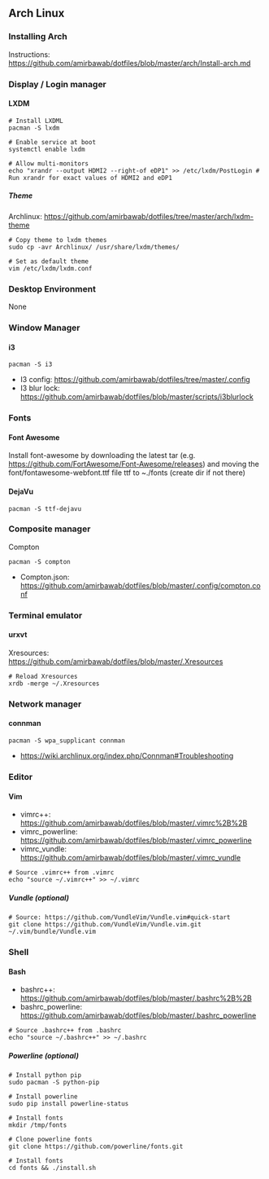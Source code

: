## Arch Linux
### Installing Arch
Instructions: https://github.com/amirbawab/dotfiles/blob/master/arch/Install-arch.md

### Display / Login manager
#### LXDM
```
# Install LXDML
pacman -S lxdm

# Enable service at boot
systemctl enable lxdm

# Allow multi-monitors
echo "xrandr --output HDMI2 --right-of eDP1" >> /etc/lxdm/PostLogin # Run xrandr for exact values of HDMI2 and eDP1
```
##### Theme
Archlinux: https://github.com/amirbawab/dotfiles/tree/master/arch/lxdm-theme
```
# Copy theme to lxdm themes
sudo cp -avr Archlinux/ /usr/share/lxdm/themes/

# Set as default theme
vim /etc/lxdm/lxdm.conf
```

### Desktop Environment
None

### Window Manager
#### i3
```
pacman -S i3
```
* I3 config: https://github.com/amirbawab/dotfiles/tree/master/.config
* I3 blur lock: https://github.com/amirbawab/dotfiles/blob/master/scripts/i3blurlock

### Fonts
#### Font Awesome
Install font-awesome by downloading the latest tar (e.g. https://github.com/FortAwesome/Font-Awesome/releases) and moving the font/fontawesome-webfont.ttf file ttf to ~./fonts (create dir if not there)

#### DejaVu
```
pacman -S ttf-dejavu
```

### Composite manager
Compton
```
pacman -S compton
```
* Compton.json: https://github.com/amirbawab/dotfiles/blob/master/.config/compton.conf

### Terminal emulator
#### urxvt
Xresources: https://github.com/amirbawab/dotfiles/blob/master/.Xresources
```
# Reload Xresources
xrdb -merge ~/.Xresources
```

### Network manager
#### connman
```
pacman -S wpa_supplicant connman
```
* https://wiki.archlinux.org/index.php/Connman#Troubleshooting

### Editor
#### Vim
* vimrc++: https://github.com/amirbawab/dotfiles/blob/master/.vimrc%2B%2B
* vimrc_powerline: https://github.com/amirbawab/dotfiles/blob/master/.vimrc_powerline
* vimrc_vundle: https://github.com/amirbawab/dotfiles/blob/master/.vimrc_vundle
```
# Source .vimrc++ from .vimrc
echo "source ~/.vimrc++" >> ~/.vimrc
```

##### Vundle (optional)
```
# Source: https://github.com/VundleVim/Vundle.vim#quick-start
git clone https://github.com/VundleVim/Vundle.vim.git ~/.vim/bundle/Vundle.vim
```

### Shell
#### Bash
* bashrc++: https://github.com/amirbawab/dotfiles/blob/master/.bashrc%2B%2B
* bashrc_powerline: https://github.com/amirbawab/dotfiles/blob/master/.bashrc_powerline
```
# Source .bashrc++ from .bashrc
echo "source ~/.bashrc++" >> ~/.bashrc
```

##### Powerline (optional)
```
# Install python pip
sudo pacman -S python-pip

# Install powerline
sudo pip install powerline-status

# Install fonts
mkdir /tmp/fonts

# Clone powerline fonts
git clone https://github.com/powerline/fonts.git

# Install fonts
cd fonts && ./install.sh
```
